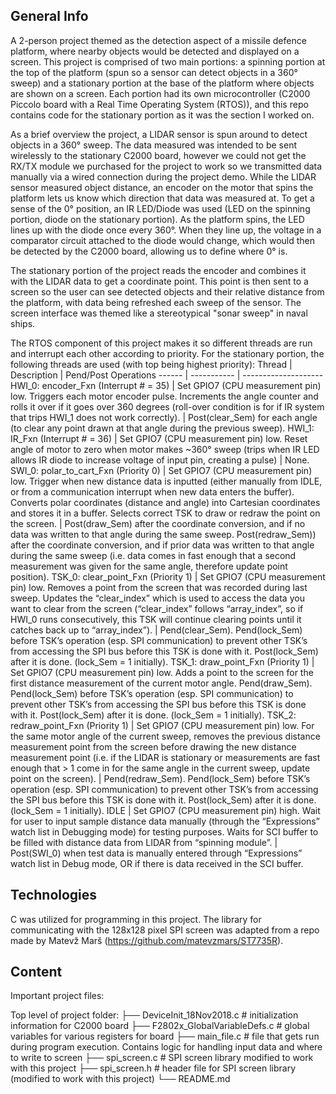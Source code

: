 ## General Info
A 2-person project themed as the detection aspect of a missile defence platform, where nearby objects would be detected and displayed on a screen. This project is comprised of two main portions: a spinning portion at the top of the platform (spun so a sensor can detect objects in a 360° sweep) and a stationary portion at the base of the platform where objects are shown on a screen. Each portion had its own microcontroller (C2000 Piccolo board with a Real Time Operating System (RTOS)), and this repo contains code for the stationary portion as it was the section I worked on.

As a brief overview the project, a LIDAR sensor is spun around to detect objects in a 360° sweep. The data measured was intended to be sent wirelessly to the stationary C2000 board, however we could not get the RX/TX module we purchased for the project to work so we transmitted data manually via a wired connection during the project demo. While the LIDAR sensor measured object distance, an encoder on the motor that spins the platform lets us know which direction that data was measured at. To get a sense of the 0° position, an IR LED/Diode was used (LED on the spinning portion, diode on the stationary portion). As the platform spins, the LED lines up with the diode once every 360°. When they line up, the voltage in a comparator circuit attached to the diode would change, which would then be detected by the C2000 board, allowing us to define where 0° is.

The stationary portion of the project reads the encoder and combines it with the LIDAR data to get a coordinate point. This point is then sent to a screen so the user can see detected objects and their relative distance from the platform, with data being refreshed each sweep of the sensor. The screen interface was themed like a stereotypical "sonar sweep" in naval ships. 

The RTOS component of this project makes it so different threads are run and interrupt each other according to priority. For the stationary portion, the following threads are used (with top being highest priority):
Thread | Description | Pend/Post Operations
------ | ----------- | --------------------
HWI_0: encoder_Fxn (Interrupt # = 35) | Set GPIO7 (CPU measurement pin) low. Triggers each motor encoder pulse. Increments the angle counter and rolls it over if it goes over 360 degrees (roll-over condition is for if IR system that trips HWI_1 does not work correctly). | Post(clear_Sem) for each angle (to clear any point drawn at that angle during the previous sweep).
HWI_1: IR_Fxn (Interrupt # = 36) | Set GPIO7 (CPU measurement pin) low. Reset angle of motor to zero when motor makes ~360° sweep (trips when IR LED allows IR diode to increase voltage of input pin, creating a pulse) | None.
SWI_0: polar_to_cart_Fxn (Priority 0) | Set GPIO7 (CPU measurement pin) low. Trigger when new distance data is inputted (either manually from IDLE, or from a communication interrupt when new data enters the buffer). Converts polar coordinates (distance and angle) into Cartesian coordinates and stores it in a buffer. Selects correct TSK to draw or redraw the point on the screen. | Post(draw_Sem) after the coordinate conversion, and if no data was written to that angle during the same sweep. Post(redraw_Sem)) after the coordinate conversion, and if prior data was written to that angle during the same sweep (i.e. data comes in fast enough that a second measurement was given for the same angle, therefore update point position).
TSK_0: clear_point_Fxn (Priority 1) | Set GPIO7 (CPU measurement pin) low. Removes a point from the screen that was recorded during last sweep. Updates the “clear_index” which is used to access the data you want to clear from the screen (“clear_index” follows “array_index”, so if HWI_0 runs consecutively, this TSK will continue clearing points until it catches back up to “array_index”). | Pend(clear_Sem). Pend(lock_Sem) before TSK’s operation (esp. SPI communication) to prevent other TSK’s from accessing the SPI bus before this TSK is done with it. Post(lock_Sem) after it is done. (lock_Sem = 1 initially).
TSK_1: draw_point_Fxn (Priority 1) | Set GPIO7 (CPU measurement pin) low. Adds a point to the screen for the first distance measurement of the current motor angle. Pend(draw_Sem). Pend(lock_Sem) before TSK’s operation (esp. SPI communication) to prevent other TSK’s from accessing the SPI bus before this TSK is done with it. Post(lock_Sem) after it is done. (lock_Sem = 1 initially).
TSK_2: redraw_point_Fxn (Priority 1) | Set GPIO7 (CPU measurement pin) low. For the same motor angle of the current sweep, removes the previous distance measurement point from the screen before drawing the new distance measurement point (i.e. if the LIDAR is stationary or measurements are fast enough that > 1 come in for the same angle in the current sweep, update point on the screen). | Pend(redraw_Sem). Pend(lock_Sem) before TSK’s operation (esp. SPI communication) to prevent other TSK’s from accessing the SPI bus before this TSK is done with it. Post(lock_Sem) after it is done. (lock_Sem = 1 initially).
IDLE | Set GPIO7 (CPU measurement pin) high. Wait for user to input sample distance data manually (through the “Expressions” watch list in Debugging mode) for testing purposes. Waits for SCI buffer to be filled with distance data from LIDAR from “spinning module”. | Post(SWI_0) when test data is manually entered through “Expressions” watch list in Debug mode, OR if there is data received in the SCI buffer.

## Technologies
C was utilized for programming in this project. The library for communicating with the 128x128 pixel SPI screen was adapted from a repo made by Matevž Marš (https://github.com/matevzmars/ST7735R).

## Content
Important project files:

 Top level of project folder: 
├── DeviceInit_18Nov2018.c				# initialization information for C2000 board
├── F2802x_GlobalVariableDefs.c			# global variables for various registers for board
├── main_file.c							# file that gets run during program execution. Contains logic for handling input data and where to write to screen
├── spi_screen.c						# SPI screen library modified to work with this project
├── spi_screen.h						# header file for SPI screen library (modified to work with this project)
└── README.md
